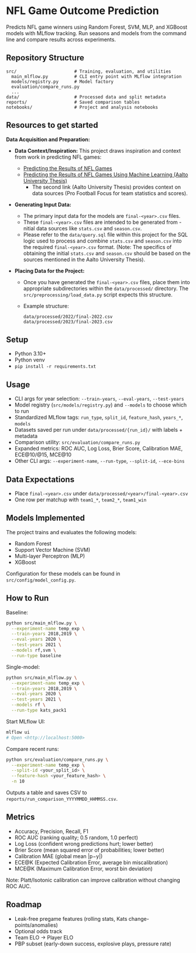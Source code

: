 # NFL Game Outcome Prediction

Predicts NFL game winners using Random Forest, SVM, MLP, and XGBoost models with MLflow tracking. Run seasons and models from the command line and compare results across experiments.


## Repository Structure
```
src/                      # Training, evaluation, and utilities
  main_mlflow.py          # CLI entry point with MLflow integration
  models/registry.py      # Model factory
  evaluation/compare_runs.py
  ...
data/                     # Processed data and split metadata
reports/                  # Saved comparison tables
notebooks/                # Project and analysis notebooks
```

## Resources to get started 

**Data Acquisition and Preparation:**
  - **Data Context/Inspiration:** This project draws inspiration and context from work in predicting NFL games:
    - [Predicting the Results of NFL Games](https://cs229.stanford.edu/proj2006/BabakHamadani-PredictingNFLGames.pdf)
    - [Predicting the Results of NFL Games Using Machine Learning (Aalto University Thesis)](https://aaltodoc.aalto.fi/server/api/core/bitstreams/80b6e0d0-f5d1-4c19-abd3-667ee40d9c93/content) 
        - The second link (Aalto University Thesis) provides context on data sources (Pro Football Focus for team statistics and scores).

- **Generating Input Data:**
    - The primary input data for the models are `final-<year>.csv` files.
    - These `final-<year>.csv` files are intended to be generated from -nitial data sources like `stats.csv` and `season.csv`.
    - Please refer to the `data/query.sql` file within this project for the SQL logic used to process and combine `stats.csv` and `season.csv` into the required `final-<year>.csv` format. (Note: The specifics of obtaining the initial `stats.csv` and `season.csv` should be based on the sources mentioned in the Aalto University Thesis).
- **Placing Data for the Project:**
    - Once you have generated the `final-<year>.csv` files, place them into appropriate subdirectories within the `data/processed/` directory. The `src/preprocessing/load_data.py` script expects this structure.
    
    - Example structure:
        ```
        data/processed/2022/final-2022.csv
        data/processed/2023/final-2023.csv
        ```

## Setup
- Python 3.10+
- Python venv
- `pip install -r requirements.txt`

## Usage
- CLI args for year selection: `--train-years`, `--eval-years`, `--test-years`
- Model registry (`src/models/registry.py`) and `--models` to choose which to run
- Standardized MLflow tags: `run_type`, `split_id`, `feature_hash`, `years_*`, `models`
- Datasets saved per run under `data/processed/{run_id}/` with labels + metadata
- Comparison utility: `src/evaluation/compare_runs.py`
- Expanded metrics: ROC AUC, Log Loss, Brier Score, Calibration MAE, ECE@10/@15, MCE@10
- Other CLI args: `--experiment-name`, `--run-type`, `--split-id`, `--ece-bins`

## Data Expectations
- Place `final-<year>.csv` under `data/processed/<year>/final-<year>.csv`
- One row per matchup with `team1_*`, `team2_*`, `team1_win`

## Models Implemented
The project trains and evaluates the following models:
* Random Forest
* Support Vector Machine (SVM)
* Multi-layer Perceptron (MLP)
* XGBoost

Configuration for these models can be found in `src/config/model_config.py`.

## How to Run
Baseline:
```bash
python src/main_mlflow.py \
  --experiment-name temp_exp \
  --train-years 2018,2019 \
  --eval-years 2020 \
  --test-years 2021 \
  --models rf,svm \
  --run-type baseline
```
Single-model:
```bash
python src/main_mlflow.py \
  --experiment-name temp_exp \
  --train-years 2018,2019 \
  --eval-years 2020 \
  --test-years 2021 \
  --models rf \
  --run-type kats_pack1
```
Start MLflow UI:
```bash
mlflow ui
# Open <http://localhost:5000>
```

Compare recent runs:
```bash
python src/evaluation/compare_runs.py \
  --experiment-name temp_exp \
  --split-id <your_split_id> \
  --feature-hash <your_feature_hash> \
  -n 10
```
Outputs a table and saves CSV to `reports/run_comparison_YYYYMMDD_HHMMSS.csv`.

## Metrics
- Accuracy, Precision, Recall, F1
- ROC AUC (ranking quality; 0.5 random, 1.0 perfect)
- Log Loss (confident wrong predictions hurt; lower better)
- Brier Score (mean squared error of probabilities; lower better)
- Calibration MAE (global mean |p−y|)
- ECE@K (Expected Calibration Error, average bin miscalibration)
- MCE@K (Maximum Calibration Error, worst bin deviation)

Note: Platt/Isotonic calibration can improve calibration without changing ROC AUC.

## Roadmap
- Leak-free pregame features (rolling stats, Kats change-points/anomalies)
- Optional odds track
- Team ELO → Player ELO
- PBP subset (early-down success, explosive plays, pressure rate)
